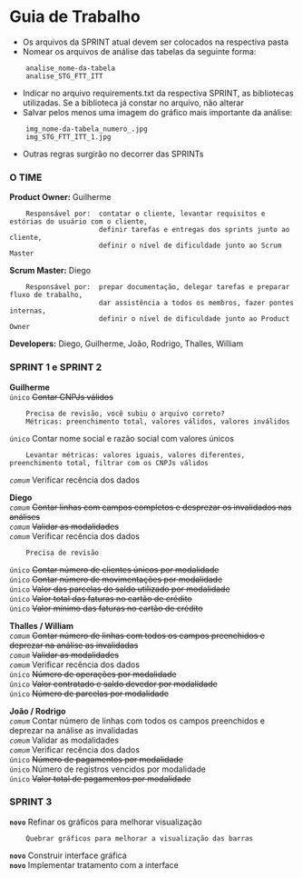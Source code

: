 # Guia de Trabalho

- Os arquivos da SPRINT atual devem ser colocados na respectiva pasta  
- Nomear os arquivos de análise das tabelas da seguinte forma:  
```
    analise_nome-da-tabela
    analise_STG_FTT_ITT
```
- Indicar no arquivo requirements.txt da respectiva SPRINT, as bibliotecas utilizadas. Se a biblioteca já constar no arquivo, não alterar  
- Salvar pelos menos uma imagem do gráfico mais importante da análise:  
```
    img_nome-da-tabela_numero_.jpg
    img_STG_FTT_ITT_1.jpg
```
- Outras regras surgirão no decorrer das SPRINTs

### O TIME

**Product Owner:** Guilherme
```
    Responsável por:  contatar o cliente, levantar requisitos e estórias do usuário com o cliente,
                      definir tarefas e entregas dos sprints junto ao cliente,
                      definir o nível de dificuldade junto ao Scrum Master
```
**Scrum Master:** Diego
```
    Responsável por:  prepar documentação, delegar tarefas e preparar fluxo de trabalho,
                      dar assistência a todos os membros, fazer pontes internas,
                      definir o nível de dificuldade junto ao Product Owner
```
**Developers:** Diego, Guilherme, João, Rodrigo, Thalles, William

### SPRINT 1 e SPRINT 2

**Guilherme**  
`único` ~~Contar CNPJs válidos~~  
```
    Precisa de revisão, você subiu o arquivo correto?
    Métricas: preenchimento total, valores válidos, valores inválidos
```
`único` Contar nome social e razão social com valores únicos
```
    Levantar métricas: valores iguais, valores diferentes, preenchimento total, filtrar com os CNPJs válidos
```
*`comum`* Verificar recência dos dados

**Diego**  
*`comum`* ~~Contar linhas com campos completos e desprezar os invalidados nas análises~~  
*`comum`* ~~Validar as modalidades~~  
*`comum`* Verificar recência dos dados  
```
    Precisa de revisão
```
`único` ~~Contar número de clientes únicos por modalidade~~  
`único` ~~Contar número de movimentações por modalidade~~  
`único` ~~Valor das parcelas do saldo utilizado por modalidade~~  
`único` ~~Valor total  das faturas no cartão de crédito~~  
`único` ~~Valor mínimo das faturas no cartão de crédito~~

**Thalles / William**  
*`comum`* ~~Contar número de linhas com todos os campos preenchidos e deprezar na análise as invalidadas~~  
*`comum`* ~~Validar as modalidades~~  
*`comum`* Verificar recência dos dados  
`único` ~~Número de operações por modalidade~~  
`único` ~~Valor contratado e saldo devedor por modalidade~~  
`único` ~~Número de parcelas por modalidade~~

**João / Rodrigo**  
*`comum`* Contar número de linhas com todos os campos preenchidos e deprezar na análise as invalidadas  
*`comum`* Validar as modalidades  
*`comum`* Verificar recência dos dados  
`único` ~~Número de pagamentos por modalidade~~  
`único` Número de registros vencidos por modalidade  
`único` ~~Valor total de pagamentos por modalidade~~

### SPRINT 3

**`novo`** Refinar os gráficos para melhorar visualização  
```
    Quebrar gráficos para melhorar a visualização das barras
```
**`novo`** Construir interface gráfica  
**`novo`** Implementar tratamento com a interface  
